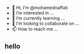 - 👋 Hi, I’m @mohamednaffati
- 👀 I’m interested in ...
- 🌱 I’m currently learning ...
- 💞️ I’m looking to collaborate on ...
- 📫 How to reach me ...

## hello
<!---
mohamednaffati/mohamednaffati is a ✨ special ✨ repository because its `README.md` (this file) appears on your GitHub profile.
You can click the Preview link to take a look at your changes.
--->
